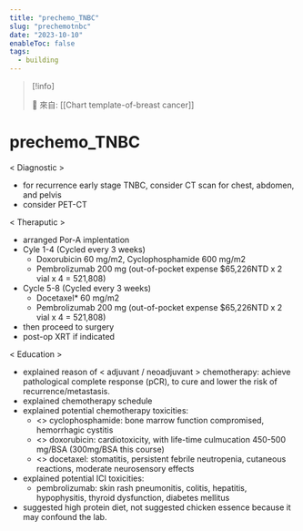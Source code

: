 ```yaml
---
title: "prechemo_TNBC"
slug: "prechemotnbc"
date: "2023-10-10"
enableToc: false
tags:
  - building
---
```


> [!info]
>
> 🌱 來自: [[Chart template-of-breast cancer]]

# prechemo_TNBC

< Diagnostic >

- for recurrence early stage TNBC, consider CT scan for chest, abdomen, and pelvis
- consider PET-CT

< Theraputic >

- arranged Por-A implentation
- Cyle 1-4 (Cycled every 3 weeks)
  - Doxorubicin 60 mg/m2, Cyclophosphamide 600 mg/m2
  - Pembrolizumab 200 mg (out-of-pocket expense $65,226NTD x 2 vial x 4 = 521,808)
- Cycle 5-8 (Cycled every 3 weeks)
  - Docetaxel* 60 mg/m2
  - Pembrolizumab 200 mg (out-of-pocket expense $65,226NTD x 2 vial x 4 = 521,808)
- then proceed to surgery
- post-op XRT if indicated

< Education >

- explained reason of < adjuvant / neoadjuvant > chemotherapy: achieve pathological complete response (pCR), to cure and lower the risk of recurrence/metastasis.
- explained chemotherapy schedule
- explained potential chemotherapy toxicities:
  - <> cyclophosphamide: bone marrow function compromised, hemorrhagic cystitis
  - <> doxorubicin: cardiotoxicity, with life-time culmucation 450-500 mg/BSA (300mg/BSA this course)
  - <> docetaxel: stomatitis, persistent febrile neutropenia, cutaneous reactions, moderate neurosensory effects
- explained potential ICI toxicities:
  - pembrolizumab: skin rash pneumonitis, colitis, hepatitis, hypophysitis, thyroid dysfunction, diabetes mellitus
- suggested high protein diet, not suggested chicken essence because it may confound the lab.
